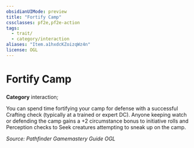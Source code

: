 ```yaml
---
obsidianUIMode: preview
title: "Fortify Camp"
cssclasses: pf2e,pf2e-action
tags:
  - trait/
  - category/interaction
aliases: "Item.a1hxdcKZoizqWz4n"
license: OGL
---
```

# Fortify Camp

### 

**Category** interaction; 




You can spend time fortifying your camp for defense with a successful Crafting check (typically at a trained or expert DC). Anyone keeping watch or defending the camp gains a +2 circumstance bonus to initiative rolls and Perception checks to Seek creatures attempting to sneak up on the camp.

*Source: Pathfinder Gamemastery Guide*
*OGL*